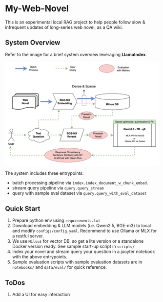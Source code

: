 # My-Web-Novel

This is an experimental local RAG project to help people follow slow & infrequent updates of long-series web novel, as a QA wiki.

## System Overview

Refer to the image for a brief system overview leveraging **LlamaIndex**.

![System Diagram](arch.jpg)

The system includes three entrypoints:
- batch processing pipeline via `index.index_document_w_chunk_embed`.
- stream query pipeline via `query.query_stream`
- query with sample eval dataset via `query.query_with_eval_dataset`

## Quick Start
1. Prepare python env using `requirements.txt`
2. Download embedding & LLM models (i.e. Qwen2.5, BGE-m3) to local and modify `configs/config.yaml`. Recommend to use Ollama or MLX for a restful server.
3. We use `Milvus` for vector DB, so get a lite version or a standalone Docker version ready. See sample start-up script in `scripts/`
4. Index your novel and stream query your question in a juoyter notebook with the above entrypoints.
5. Sample evaluation scripts with sample evaluation datasets are in `notebooks/` and `data/eval/` for quick reference.

## ToDos
1. Add a UI for easy interaction